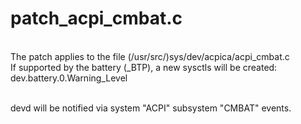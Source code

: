 # patch_acpi_cmbat.c
<br>
The patch applies to the file (/usr/src/)sys/dev/acpica/acpi_cmbat.c<br>
If supported by the battery (_BTP), a new sysctls will be created:<br> 
dev.battery.0.Warning_Level<br>
<br>

devd will be notified via system "ACPI" subsystem "CMBAT" events.<br>
